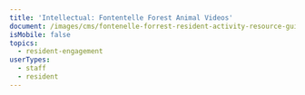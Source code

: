 ```yaml
---
title: 'Intellectual: Fontentelle Forest Animal Videos'
document: /images/cms/fontenelle-forrest-resident-activity-resource-guide.pdf
isMobile: false
topics:
  - resident-engagement
userTypes:
  - staff
  - resident
---
```


